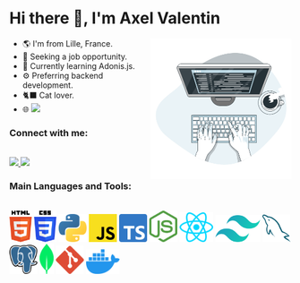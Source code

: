 <h1> Hi there 👋, I'm Axel Valentin </h1>
<img width="50%" align="right" src="./assets/img/working.svg">
<div width="100%">
  <div width="50%">

- 🌎 I'm from Lille, France.
- 🔭 Seeking a job opportunity.
- 🌱 Currently learning Adonis.js.
- ⚙️ Preferring backend development.
- 🐈‍⬛ Cat lover.
- 🌐 <a href="https://axelvalentin.com" target="_blank"> <img src="https://img.shields.io/badge/Portfolio-255E63?style=for-the-badge&logo=About.me&logoColor=white" /> </a>

### Connect with me:

<br>
<div>
  <a href="mailto:axel.valentinbvs@yahoo.com">
    <img src="https://img.shields.io/badge/Email-D14836?style=for-the-badge&logo=gmail&logoColor=white" />
</a>
<a href="https://www.linkedin.com/in/axelvalentin/" target="_blank">
    <img src="https://img.shields.io/badge/LinkedIn-0077B5?style=for-the-badge&logo=linkedin&logoColor=white" />
</a>
  <br>
</div>

### Main Languages ​​and Tools:

<br>

<div>
  <img width="40px" style="margin-right: 10" src="./assets/icons/html.svg">
  <img width="40px" style="margin-right: 10" src="./assets/icons/css.svg">
  <img width="50px" style="margin-right: 10" src="./assets/icons/python.svg">
  <img width="50px" style="margin-right: 10" src="./assets/icons/javascript.svg">
  <img width="50px" style="margin-right: 10" src="./assets/icons/typescript.svg">
  <img width="50px" style="margin-right: 10" src="./assets/icons/nodejs.svg">
  <img width="60px" style="margin-right: 10" src="./assets/icons/react.svg">
  <img width="80px" style="margin-right: 10" src="./assets/icons/tailwindcss.svg">
  <img width="50px" style="margin-right: 10" src="./assets/icons/mysql.svg">
  <img width="50px" style="margin-right: 10" src="./assets/icons/postgresql.svg">
  <img width="25px" style="margin-right: 10" src="./assets/icons/mongodb.svg">
  <img width="50px" style="margin-right: 10" src="./assets/icons/git.svg">
  <img width="60px" style="margin-right: 10" src="./assets/icons/docker.svg">
</div>

 </div>
  
</div>
